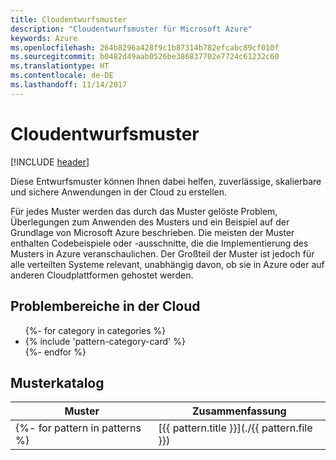```yaml
---
title: Cloudentwurfsmuster
description: "Cloudentwurfsmuster für Microsoft Azure"
keywords: Azure
ms.openlocfilehash: 264b8296a428f9c1b87314b782efcabc89cf010f
ms.sourcegitcommit: b0482d49aab0526be386837702e7724c61232c60
ms.translationtype: HT
ms.contentlocale: de-DE
ms.lasthandoff: 11/14/2017
---
```

# <a name="cloud-design-patterns"></a>Cloudentwurfsmuster

[!INCLUDE [header](../../_includes/header.md)]

Diese Entwurfsmuster können Ihnen dabei helfen, zuverlässige, skalierbare und sichere Anwendungen in der Cloud zu erstellen.

Für jedes Muster werden das durch das Muster gelöste Problem, Überlegungen zum Anwenden des Musters und ein Beispiel auf der Grundlage von Microsoft Azure beschrieben. Die meisten der Muster enthalten Codebeispiele oder -ausschnitte, die die Implementierung des Musters in Azure veranschaulichen. Der Großteil der Muster ist jedoch für alle verteilten Systeme relevant, unabhängig davon, ob sie in Azure oder auf anderen Cloudplattformen gehostet werden.

## <a name="problem-areas-in-the-cloud"></a>Problembereiche in der Cloud

<ul id="categories" class="panel">
{%- for category in categories %}
    <li>
    {% include 'pattern-category-card' %}
    </li>
{%- endfor %}
</ul>

## <a name="catalog-of-patterns"></a>Musterkatalog

| Muster | Zusammenfassung |
| ------- | ------- |
{%- for pattern in patterns %} | [{{ pattern.title }}](./{{ pattern.file }}) | {{ pattern.description }} | {%- endfor %}